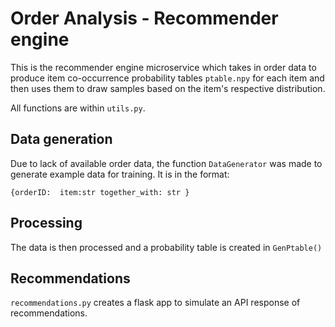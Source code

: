 # Order Analysis - Recommender engine

This is the recommender engine microservice which takes in order data to produce item co-occurrence probability tables `ptable.npy` for each item and then uses them to draw samples based on the item's respective distribution.

All functions are within `utils.py`.

## Data generation
Due to lack of available order data, the function `DataGenerator` was made to generate example data for training. It is in the format:

`{orderID: 
    item:str
    together_with: str
    }`


## Processing
The data is then processed and a probability table is created in `GenPtable()`

## Recommendations
`recommendations.py` creates a flask app to simulate an API response of recommendations.
